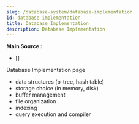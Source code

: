 ```yaml
---
slug: /database-system/database-implementation
id: database-implementation
title: Database Implementation
description: Database Implementation
---
```


**Main Source :**

- []

Database Implementation page

- data structures (b-tree, hash table)
- storage choice (in memory, disk)
- buffer management
- file organization
- indexing
- query execution and compiler
